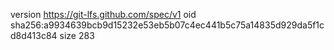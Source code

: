 version https://git-lfs.github.com/spec/v1
oid sha256:a9934639bcb9d15232e53eb5b07c4ec441b5c75a14835d929da5f1cd8d413c84
size 283
